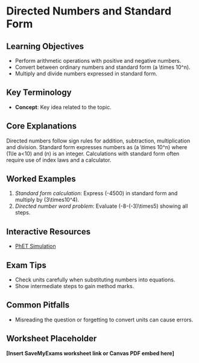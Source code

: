 # Directed Numbers and Standard Form

## Learning Objectives
- Perform arithmetic operations with positive and negative numbers.
- Convert between ordinary numbers and standard form \(a \times 10^n\).
- Multiply and divide numbers expressed in standard form.

## Key Terminology
- **Concept**: Key idea related to the topic.

## Core Explanations
Directed numbers follow sign rules for addition, subtraction, multiplication and division.  Standard form expresses numbers as \(a \times 10^n\) where \(1\le a<10\) and \(n\) is an integer.  Calculations with standard form often require use of index laws and a calculator.

## Worked Examples
1. *Standard form calculation*: Express \(-4500\) in standard form and multiply by \(3\times10^4\).
2. *Directed number word problem*: Evaluate \(-8-(-3)\times5\) showing all steps.

## Interactive Resources
- [PhET Simulation](https://phet.colorado.edu/)

## Exam Tips
- Check units carefully when substituting numbers into equations.
- Show intermediate steps to gain method marks.

## Common Pitfalls
- Misreading the question or forgetting to convert units can cause errors.

## Worksheet Placeholder
**[Insert SaveMyExams worksheet link or Canvas PDF embed here]**
